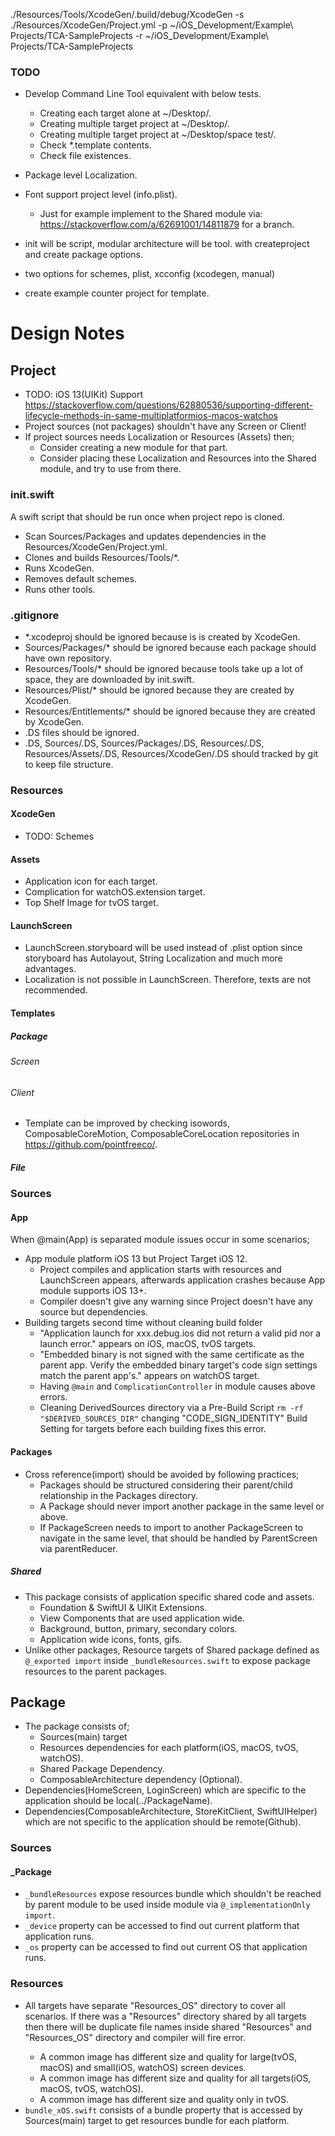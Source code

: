 
./Resources/Tools/XcodeGen/.build/debug/XcodeGen -s ./Resources/XcodeGen/Project.yml -p ~/iOS_Development/Example\ Projects/TCA-SampleProjects -r ~/iOS_Development/Example\ Projects/TCA-SampleProjects

### TODO
- Develop Command Line Tool equivalent with below tests.
  - Creating each target alone at ~/Desktop/<projectName>.
  - Creating multiple target project at ~/Desktop/<projectName>.
  - Creating multiple target project at ~/Desktop/space test/<projectName>.
  - Check *.template contents.
  - Check file existences.
- Package level Localization.
- Font support project level (info.plist).
  - Just for example implement to the Shared module via: https://stackoverflow.com/a/62691001/14811879 for a branch.

- init will be script, modular architecture will be tool. with createproject and create package options.
- two options for schemes, plist, xcconfig (xcodegen, manual)
- create example counter project for template.


# Design Notes
## Project
- TODO: iOS 13(UIKit) Support
  https://stackoverflow.com/questions/62880536/supporting-different-lifecycle-methods-in-same-multiplatformios-macos-watchos
- Project sources (not packages) shouldn't have any Screen or Client!
- If project sources needs Localization or Resources (Assets) then;
  - Consider creating a new module for that part.
  - Consider placing these Localization and Resources into the Shared module,
    and try to use from there.

### init.swift
A swift script that should be run once when project repo is cloned.
- Scan Sources/Packages and updates dependencies in the Resources/XcodeGen/Project.yml.
- Clones and builds Resources/Tools/*.
- Runs XcodeGen.
- Removes default schemes.
- Runs other tools.

### .gitignore
- *.xcodeproj should be ignored because is is created by XcodeGen.
- Sources/Packages/* should be ignored because each package should have own repository.
- Resources/Tools/* should be ignored because tools take up a lot of space, they are downloaded by init.swift.
- Resources/Plist/* should be ignored because they are created by XcodeGen.
- Resources/Entitlements/* should be ignored because they are created by XcodeGen.
- .DS files should be ignored.
- .DS, Sources/.DS, Sources/Packages/.DS, Resources/.DS, Resources/Assets/.DS,
  Resources/XcodeGen/.DS should tracked by git to keep file structure.

### Resources

#### XcodeGen
- TODO: Schemes

#### Assets
- Application icon for each target.
- Complication for watchOS.extension target.
- Top Shelf Image for tvOS target.

#### LaunchScreen
- LaunchScreen.storyboard will be used instead of .plist option since
  storyboard has Autolayout, String Localization and much more advantages.
- Localization is not possible in LaunchScreen. Therefore, texts are not recommended.

#### Templates
##### Package
###### Screen
###### Client
- Template can be improved by checking isowords, ComposableCoreMotion, ComposableCoreLocation repositories in https://github.com/pointfreeco/.

##### File

### Sources
#### App
When @main(App) is separated module issues occur in some scenarios;
-  App module platform iOS 13 but Project Target iOS 12.
   - Project compiles and application starts with resources and LaunchScreen appears, afterwards application crashes because App module supports iOS 13+.
   - Compiler doesn't give any warning since Project doesn't have any source but dependencies.
- Building targets second time without cleaning build folder
  - "Application launch for xxx.debug.ios did not return a valid pid nor a launch error." appears on iOS, macOS, tvOS targets.
  - "Embedded binary is not signed with the same certificate as the parent app.
    Verify the embedded binary target's code sign settings match the parent app's." appears on watchOS target.
  - Having `@main` and `ComplicationController` in module causes above errors.
  - Cleaning DerivedSources directory via a Pre-Build Script `rm -rf "$DERIVED_SOURCES_DIR"` changing "CODE_SIGN_IDENTITY" Build Setting for
    targets before each building fixes this error.

#### Packages
- Cross reference(import) should be avoided by following practices;
  - Packages should be structured considering their parent/child relationship in the Packages directory.
  - A Package should never import another package in the same level or above.
  - If PackageScreen needs to import to another PackageScreen to navigate in the same level, that should be
    handled by ParentScreen via parentReducer.

##### Shared
- This package consists of application specific shared code and assets.
  - Foundation & SwiftUI & UIKit Extensions.
  - View Components that are used application wide.
  - Background, button, primary, secondary colors.
  - Application wide icons, fonts, gifs.
- Unlike other packages, Resource targets of Shared package defined as `@_exported import`
  inside `_bundleResources.swift` to expose package resources to the parent packages.

## Package
- The package consists of;
  - Sources(main) target
  - Resources dependencies for each platform(iOS, macOS, tvOS, watchOS).
  - Shared Package Dependency.
  - ComposableArchitecture dependency (Optional).
- Dependencies(HomeScreen, LoginScreen) which are specific to the application should be local(../PackageName).
- Dependencies(ComposableArchitecture, StoreKitClient, SwiftUIHelper) which are not specific to the application should be remote(Github).

### Sources
#### _Package
- `_bundleResources` expose resources bundle which shouldn't be reached by parent module to be used inside module via `@_implementationOnly import`.
- `_device` property can be accessed to find out current platform that application runs.
- `_os` property can be accessed to find out current OS that application runs.

### Resources
- All targets have separate "Resources_<x>OS" directory to cover all scenarios.
  If there was a "Resources" directory shared by all targets then there will be duplicate file names inside
  shared "Resources" and "Resources_<x>OS" directory and compiler will fire error.
  - A common image has different size and quality for large(tvOS, macOS) and small(iOS, watchOS) screen devices.
  - A common image has different size and quality for all targets(iOS, macOS, tvOS, watchOS).
  - A common image has different size and quality only in tvOS.
- `bundle_xOS.swift` consists of a bundle property that is accessed by Sources(main) target to get resources bundle for each platform.
